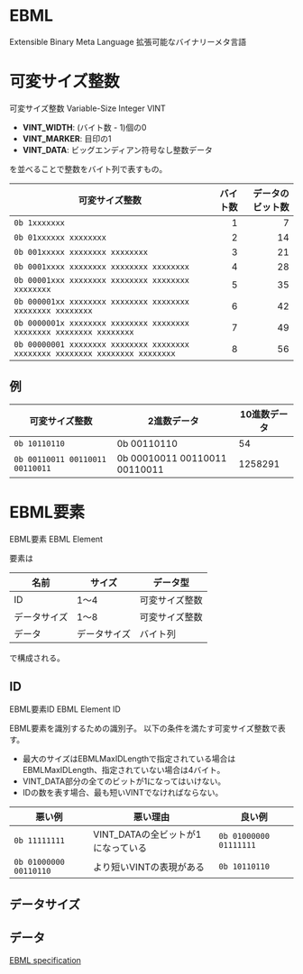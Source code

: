 # EBML

Extensible Binary Meta Language
拡張可能なバイナリーメタ言語

# 可変サイズ整数

可変サイズ整数
Variable-Size Integer
VINT

- __VINT_WIDTH__: (バイト数 - 1)個の0
- __VINT_MARKER__: 目印の1
- __VINT_DATA__: ビッグエンディアン符号なし整数データ

を並べることで整数をバイト列で表すもの。

| 可変サイズ整数 | バイト数 | データのビット数 |
| --- | ---: | ---: |
| `0b 1xxxxxxx` | 1 | 7 |
| `0b 01xxxxxx xxxxxxxx` | 2 | 14 |
| `0b 001xxxxx xxxxxxxx xxxxxxxx` | 3 | 21 |
| `0b 0001xxxx xxxxxxxx xxxxxxxx xxxxxxxx` | 4 | 28 |
| `0b 00001xxx xxxxxxxx xxxxxxxx xxxxxxxx xxxxxxxx` | 5 | 35 |
| `0b 000001xx xxxxxxxx xxxxxxxx xxxxxxxx xxxxxxxx xxxxxxxx` | 6 | 42 |
| `0b 0000001x xxxxxxxx xxxxxxxx xxxxxxxx xxxxxxxx xxxxxxxx xxxxxxxx` | 7 | 49 |
| `0b 00000001 xxxxxxxx xxxxxxxx xxxxxxxx xxxxxxxx xxxxxxxx xxxxxxxx xxxxxxxx` | 8 | 56 |

## 例

| 可変サイズ整数 | 2進数データ | 10進数データ |
| --- | --- | --- |
| `0b 10110110` | 0b 00110110 | 54 |
| `0b 00110011 00110011 00110011` | 0b 00010011 00110011 00110011 | 1258291 |

# EBML要素

EBML要素
EBML Element

要素は

| 名前 | サイズ | データ型 |
| --- | --- | --- |
| ID | 1〜4 | 可変サイズ整数 |
| データサイズ | 1〜8 | 可変サイズ整数 |
| データ | データサイズ | バイト列 |

で構成される。

## ID

EBML要素ID
EBML Element ID

EBML要素を識別するための識別子。
以下の条件を満たす可変サイズ整数で表す。

- 最大のサイズはEBMLMaxIDLengthで指定されている場合はEBMLMaxIDLength、指定されていない場合は4バイト。
- VINT_DATA部分の全てのビットが1になってはいけない。
- IDの数を表す場合、最も短いVINTでなければならない。

| 悪い例 | 悪い理由 | 良い例 |
| --- | --- | --- |
| `0b 11111111` | VINT_DATAの全ビットが1になっている | `0b 01000000 01111111` |
| `0b 01000000 00110110` | より短いVINTの表現がある | `0b 10110110` |

## データサイズ

## データ

[EBML specification](https://github.com/ietf-wg-cellar/ebml-specification/blob/242ada684e31aa84b64dbaf99b68695844777a7c/specification.markdown)
